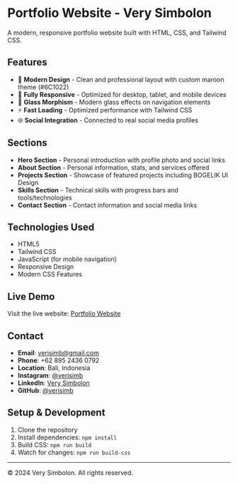 # Portfolio Website - Very Simbolon

A modern, responsive portfolio website built with HTML, CSS, and Tailwind CSS.

## Features

- 🎨 **Modern Design** - Clean and professional layout with custom maroon theme (#6C1022)
- 📱 **Fully Responsive** - Optimized for desktop, tablet, and mobile devices
- 🔮 **Glass Morphism** - Modern glass effects on navigation elements
- ⚡ **Fast Loading** - Optimized performance with Tailwind CSS
- 🌐 **Social Integration** - Connected to real social media profiles

## Sections

- **Hero Section** - Personal introduction with profile photo and social links
- **About Section** - Personal information, stats, and services offered
- **Projects Section** - Showcase of featured projects including BOGELIK UI Design
- **Skills Section** - Technical skills with progress bars and tools/technologies
- **Contact Section** - Contact information and social media links

## Technologies Used

- HTML5
- Tailwind CSS
- JavaScript (for mobile navigation)
- Responsive Design
- Modern CSS Features

## Live Demo

Visit the live website: [Portfolio Website](https://portfolio-verisimb.vercel.app)

## Contact

- **Email**: verisimb@gmail.com
- **Phone**: +62 895 2436 0792
- **Location**: Bali, Indonesia
- **Instagram**: [@verisimb](https://www.instagram.com/verisimb/)
- **LinkedIn**: [Very Simbolon](https://www.linkedin.com/in/very-simbolon-55b6a1266/)
- **GitHub**: [@verisimb](https://github.com/verisimb)

## Setup & Development

1. Clone the repository
2. Install dependencies: `npm install`
3. Build CSS: `npm run build`
4. Watch for changes: `npm run build-css`

---

© 2024 Very Simbolon. All rights reserved.
